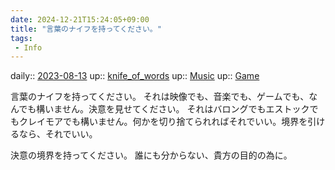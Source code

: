 ```yaml
---
date: 2024-12-21T15:24:05+09:00
title: "言葉のナイフを持ってください。"
tags:
 - Info
---
```


daily:: [2023-08-13](/Daily_Note/2023-08-13.md)
up:: [knife_of_words](Bar/Novel/Nacaria/KOW.md)
up:: [Music](Bar/Novel/Topics/Music.md)
up:: [Game](Bar/Novel/Topics/Game.md)

言葉のナイフを持ってください。
それは映像でも、音楽でも、ゲームでも、なんでも構いません。決意を見せてください。
それはバロングでもエストックでもクレイモアでも構いません。何かを切り捨てられればそれでいい。境界を引けるなら、それでいい。

決意の境界を持ってください。
誰にも分からない、貴方の目的の為に。